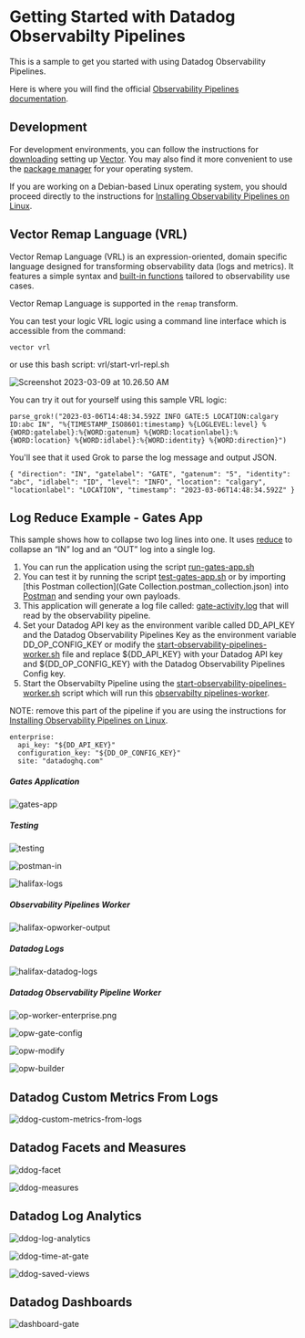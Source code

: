 # Getting Started with Datadog Observabilty Pipelines

This is a sample to get you started with using Datadog Observability Pipelines.

Here is where you will find the official [Observability Pipelines documentation](https://docs.datadoghq.com/observability_pipelines/).

## Development

For development environments, you can follow the instructions for [downloading](https://vector.dev/download/) setting up [Vector](https://vector.dev/). You may also find it more convenient to use the [package manager](https://vector.dev/docs/setup/installation/package-managers/) for your operating system. 

If you are working on a Debian-based Linux operating system, you should proceed directly to the instructions for [Installing Observability Pipelines on Linux](https://docs.datadoghq.com/observability_pipelines/installation/?tab=linux).

## Vector Remap Language (VRL)

Vector Remap Language (VRL) is an expression-oriented, domain specific language designed for transforming observability data (logs and metrics). It features a simple syntax and [built-in functions](https://vector.dev/docs/reference/vrl/functions/) tailored to observability use cases.

Vector Remap Language is supported in the `remap` transform.

You can test your logic VRL logic using a command line interface which is accessible from the command:

```
vector vrl
```

or use this bash script: vrl/start-vrl-repl.sh

![Screenshot 2023-03-09 at 10.26.50 AM](images/vector-vrl.png)

You can try it out for yourself using this sample VRL logic:

```
parse_grok!("2023-03-06T14:48:34.592Z INFO GATE:5 LOCATION:calgary ID:abc IN", "%{TIMESTAMP_ISO8601:timestamp} %{LOGLEVEL:level} %{WORD:gatelabel}:%{WORD:gatenum} %{WORD:locationlabel}:%{WORD:location} %{WORD:idlabel}:%{WORD:identity} %{WORD:direction}")
```

You'll see that it used Grok to parse the log message and output JSON.

```
{ "direction": "IN", "gatelabel": "GATE", "gatenum": "5", "identity": "abc", "idlabel": "ID", "level": "INFO", "location": "calgary", "locationlabel": "LOCATION", "timestamp": "2023-03-06T14:48:34.592Z" }
```

## Log Reduce Example - Gates App

This sample shows how to collapse two log lines into one. It uses [reduce](https://docs.datadoghq.com/observability_pipelines/reference/transforms/#reduce) to collapse an “IN” log and an “OUT” log into a single log.

1. You can run the application using the script [run-gates-app.sh](./run-gates-app.sh)
2. You can test it by running the script [test-gates-app.sh](./test-gates-app.sh) or by importing [this Postman collection](Gate Collection.postman_collection.json) into [Postman](https://www.postman.com/) and sending your own payloads. 
3. This application will generate a log file called: [gate-activity.log](./gate-activity.log) that will read by the observability pipeline. 
4. Set your Datadog API key as the environment varible called DD_API_KEY and the Datadog Observability Pipelines Key as the environment variable DD_OP_CONFIG_KEY or modify the [start-observability-pipelines-worker.sh](start-observability-pipelines-worker.sh) file and replace ${DD_API_KEY} with your Datadog API key and ${DD_OP_CONFIG_KEY} with the Datadog Observability Pipelines Config key.
5. Start the Observabilty Pipeline using the [start-observability-pipelines-worker.sh](start-observability-pipelines-worker.sh) script which will run this [observabilty pipelines-worker](./observability-pipelines-worker.yaml).

NOTE: remove this part of the pipeline if you are using the instructions for [Installing Observability Pipelines on Linux](https://docs.datadoghq.com/observability_pipelines/installation/?tab=linux).

```
enterprise:
  api_key: "${DD_API_KEY}"
  configuration_key: "${DD_OP_CONFIG_KEY}"
  site: "datadoghq.com"
```



##### Gates Application

![gates-app](images/gates-app.png)

##### Testing

![testing](images/testing.png)

![postman-in](images/postman-in.png)

![halifax-logs](images/halifax-logs.png)

##### Observability Pipelines Worker

![halifax-opworker-output](images/halifax-opworker-output.png)

##### Datadog Logs

![halifax-datadog-logs](images/halifax-datadog-logs.png)

##### Datadog Observability Pipeline Worker

![op-worker-enterprise.png](images/op-worker-enterprise.png)

![opw-gate-config](images/opw-gate-config.png)

![opw-modify](images/opw-modify.png)

![opw-builder](images/opw-builder.png)

## Datadog Custom Metrics From Logs

![ddog-custom-metrics-from-logs](images/ddog-custom-metrics-from-logs.png)

## Datadog Facets and Measures

![ddog-facet](images/ddog-facet.png)



![ddog-measures](images/ddog-measures.png)

## Datadog Log Analytics

![ddog-log-analytics](images/ddog-log-analytics.png)

![ddog-time-at-gate](images/ddog-time-at-gate.png)

![ddog-saved-views](images/ddog-saved-views.png)

## Datadog Dashboards

![dashboard-gate](images/dashboard-gate.png)
